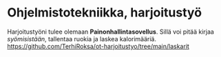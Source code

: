 # Ohjelmistotekniikka, harjoitustyö
Harjoitustyöni tulee olemaan **Painonhallintasovellus**. Sillä voi pitää 
kirjaa *syömisistään*, tallentaa ruokia ja laskea kalorimääriä. 
https://github.com/TerhiRoksa/ot-harjoitustyo/tree/main/laskarit
